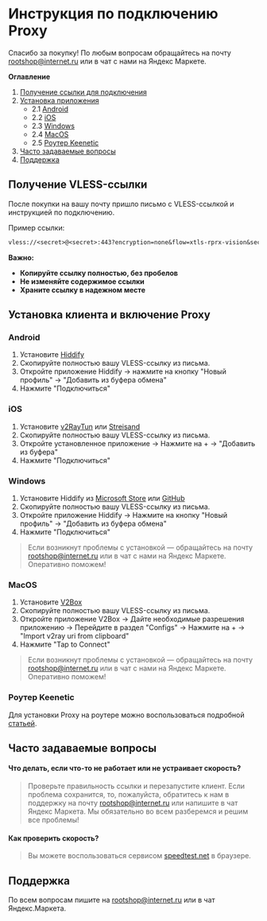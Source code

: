 # Инструкция по подключению Proxy

Спасибо за покупку! По любым вопросам обращайтесь на почту [rootshop@internet.ru](mailto:rootshop@internet.ru) или в чат с нами на Яндекс Маркете. 

**Оглавление**
1. [Получение ссылки для подключения](#получение-vless-ссылки)
2. [Установка приложения](#установка-клиента-и-включение-proxy)
   - 2.1 [Android](#android)
   - 2.2 [iOS](#ios)
   - 2.3 [Windows](#windows)
   - 2.4 [MacOS](#macos)
   - 2.5 [Роутер Keenetic](#роутер-keenetic)
3. [Часто задаваемые вопросы](#часто-задаваемые-вопросы)
4. [Поддержка](#поддержка)

## Получение VLESS-ссылки
После покупки на вашу почту пришло письмо с VLESS-ссылкой и инструкцией по подключению.

Пример ссылки:
```txt
vless://<secret>@<secret>:443?encryption=none&flow=xtls-rprx-vision&security=reality&sni=www.tradingview.com&fp=chrome&pbk=<secret>&sid=<secret>&type=tcp#Client
```

**Важно:**
- **Копируйте ссылку полностью, без пробелов**
- **Не изменяйте содержимое ссылки**
- **Храните ссылку в надежном месте**
## Установка клиента и включение Proxy
### Android
1. Установите [Hiddify](https://play.google.com/store/apps/details?id=app.hiddify.com&pcampaignid=web_share)
2. Скопируйте полностью вашу VLESS-ссылку из письма.
3. Откройте приложение Hiddify -> нажмите на кнопку "Новый профиль" -> "Добавить из буфера обмена"
4. Нажмите "Подключиться"

### iOS
1. Установите [v2RayTun](https://apps.apple.com/ru/app/v2raytun/id6476628951) или [Streisand](https://apps.apple.com/ru/app/streisand/id6450534064)
2. Скопируйте полностью вашу VLESS-ссылку из письма.
3. Откройте установленное приложение -> Нажмите на + -> "Добавить из буфера"
4. Нажмите "Подключиться"

### Windows
1. Установите Hiddify из [Microsoft Store](https://apps.microsoft.com/detail/9pdfnl3qv2s5?hl=ru-RU&gl=RU) или [GitHub](https://github.com/hiddify/hiddify-app/releases)
2. Скопируйте полностью вашу VLESS-ссылку из письма.
3. Откройте приложение Hiddify -> Нажмите на кнопку "Новый профиль" -> "Добавить из буфера обмена"
4. Нажмите "Подключиться"

> Если возникнут проблемы с установкой — обращайтесь на почту [rootshop@internet.ru](mailto:rootshop@internet.ru) или в чат с нами на Яндекс Маркете. Оперативно поможем!

### MacOS
1. Установите [V2Box](https://apps.apple.com/ru/app/v2box-v2ray-client/id6446814690)
2. Скопируйте полностью вашу VLESS-ссылку из письма.
3. Откройте приложение V2Box -> Дайте необходимые разрешения приложению -> Перейдите в раздел "Configs" -> Нажмите на + -> "Import v2ray uri from clipboard"
4. Нажмите "Tap to Connect"

> Если возникнут проблемы с установкой — обращайтесь на почту [rootshop@internet.ru](mailto:rootshop@internet.ru) или в чат с нами на Яндекс Маркете. Оперативно поможем!

### Роутер Keenetic
Для установки Proxy на роутере можно воспользоваться подробной [статьей](https://rockblack.pro/vpn/dopolnitelno/vless-keenetic).

## Часто задаваемые вопросы
#### Что делать, если что-то не работает или не устраивает скорость?
> Проверьте правильность ссылки и перезапустите клиент. Если проблема сохранится, то, пожалуйста, обратитесь к нам в поддержку на почту [rootshop@internet.ru](mailto:rootshop@internet.ru) или напишите в чат Яндекс Маркета. Мы обязательно во всем разберемся и решим все проблемы! 

#### Как проверить скорость?
> Вы можете воспользоваться сервисом [speedtest.net](https://speedtest.net) в браузере.


## Поддержка
По всем вопросам пишите на rootshop@internet.ru или в чат Яндекс.Маркета.
